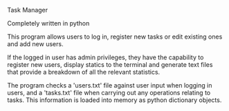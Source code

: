 Task Manager

Completely written in python

This program allows users to log in, register new tasks or edit existing ones and add new users.

If the logged in user has admin privileges, they have the capability to register new users, display statics to the terminal and generate text files that provide a breakdown of all the relevant statistics.

The program checks a 'users.txt' file against user input when logging in users, and a 'tasks.txt' file when carrying out any operations relating to tasks. This information is loaded into memory as python dictionary objects.

